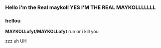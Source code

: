 ### Hello i'm the Real maykoll YES I'M THE REAL MAYKOLLLLLLL
### hellou

**MAYKOLLofyt/MAYKOLLofyt** run or i kill you

zzz uh UH 

